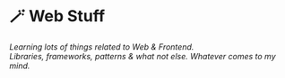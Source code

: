 # 🪄 Web Stuff 

_Learning lots of things related to Web & Frontend.  
Libraries, frameworks, patterns & what not else. Whatever comes to my mind._

